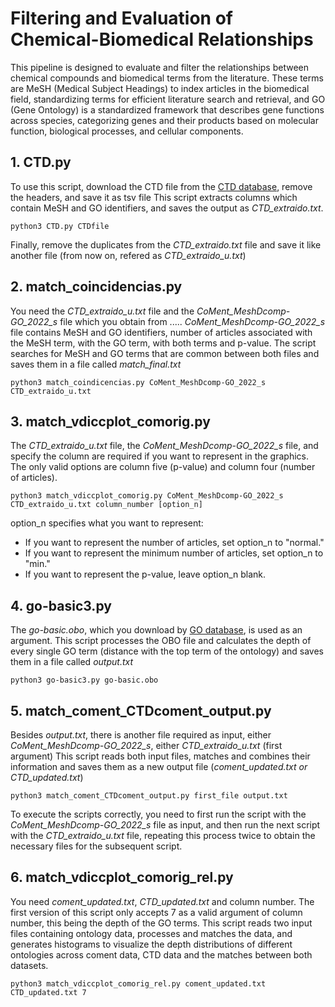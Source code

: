 # Filtering and Evaluation of Chemical-Biomedical Relationships
This pipeline is designed to evaluate and filter the relationships between chemical compounds and biomedical terms from the literature.
These terms are MeSH (Medical Subject Headings) to index articles in the biomedical field, standardizing terms for efficient literature search and retrieval, and GO (Gene Ontology) is a standardized framework that describes gene functions across species, categorizing genes and their products based on molecular function, biological processes, and cellular components. 


## 1. CTD.py
To use this script, download the CTD file from the [CTD database](https://ctdbase.org/downloads/), remove the headers, and save it as tsv file
This script extracts columns which contain MeSH and GO identifiers, and saves the output as _CTD_extraido.txt_.
```
python3 CTD.py CTDfile
```
Finally, remove the duplicates from the _CTD_extraido.txt_ file and save it like another file (from now on, refered as _CTD_extraido_u.txt_)

## 2. match_coincidencias.py
You need the _CTD_extraido_u.txt_ file and the _CoMent_MeshDcomp-GO_2022_s_ file which you obtain from .....
_CoMent_MeshDcomp-GO_2022_s_ file contains MeSH and GO identifiers, number of articles associated with the MeSH term, with the GO term, with both terms and p-value.
The script searches for MeSH and GO terms that are common between both files and saves them in a file called _match_final.txt_
```
python3 match_coindicencias.py CoMent_MeshDcomp-GO_2022_s CTD_extraido_u.txt
```

## 3. match_vdiccplot_comorig.py
The _CTD_extraido_u.txt_ file, the _CoMent_MeshDcomp-GO_2022_s_ file, and specify the column are required if you want to represent in the graphics.
The only valid options are column five (p-value) and column four (number of articles).
```
python3 match_vdiccplot_comorig.py CoMent_MeshDcomp-GO_2022_s CTD_extraido_u.txt column_number [option_n]
```
option_n specifies what you want to represent:
- If you want to represent the number of articles, set option_n to "normal."
- If you want to represent the minimum number of articles, set option_n to "min."
- If you want to represent the p-value, leave option_n blank.

## 4. go-basic3.py
The _go-basic.obo_, which you download by [GO database](http://geneontology.org/docs/download-ontology/), is used as an argument.
This script processes the OBO file and calculates the depth of every single GO term (distance with the top term of the ontology) and saves them in a file called _output.txt_
```
python3 go-basic3.py go-basic.obo
```

## 5. match_coment_CTDcoment_output.py
Besides _output.txt_, there is another file required as input, either _CoMent_MeshDcomp-GO_2022_s_, either _CTD_extraido_u.txt_ (first argument)
This script reads both input files, matches and combines their information and saves them as a new output file (_coment_updated.txt or CTD_updated.txt_)
```
python3 match_coment_CTDcoment_output.py first_file output.txt
```
To execute the scripts correctly, you need to first run the script with the _CoMent_MeshDcomp-GO_2022_s_ file as input, and then run the next script with the _CTD_extraido_u.txt_ file, repeating this process twice to obtain the necessary files for the subsequent script.

## 6. match_vdiccplot_comorig_rel.py
You need _coment_updated.txt_, _CTD_updated.txt_ and column number. The first version of this script only accepts 7 as a valid argument of column number, this being the depth of the GO terms.
This script reads two input files containing ontology data, processes and matches the data, and generates histograms to visualize the depth distributions of different ontologies across coment data, CTD data and the matches between both datasets.
```
python3 match_vdiccplot_comorig_rel.py coment_updated.txt CTD_updated.txt 7
```









